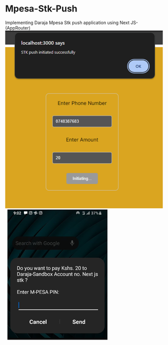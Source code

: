 # Mpesa-Stk-Push
Implementing Daraja Mpesa Stk push application using  Next JS-(AppRouter)
![frontend](public/screenshot.PNG)
![stk notification](public/screenshot1.PNG)
